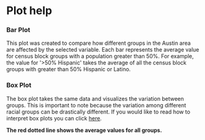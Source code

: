 # Plot help

### Bar Plot 

This plot was created to compare how different groups in the Austin area are affected by the selected variable. Each bar represents the average value for census block groups with a population greater than 50%. For example, the value for '>50% Hispanic' takes the average of all the census block groups with greater than 50% Hispanic or Latino. 

### Box Plot 
 
The box plot takes the same data and visualizes the variation between groups. This is important to note because the variation among different racial groups can be drastically different. If you would like to read how to interpret box plots you can click [here](https://www.wellbeingatschool.org.nz/information-sheet/understanding-and-interpreting-box-plots).



**The red dotted line shows the average values for all groups.** 